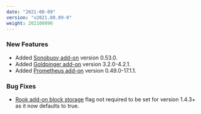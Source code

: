 ```yaml
---
date: "2021-08-09"
version: "v2021.08.09-0"
weight: 202108090
---
```


### <span class="label label-green">New Features</span>
- Added [Sonobuoy add-on](/docs/add-ons/sonobuoy) version 0.53.0.
- Added [Goldpinger add-on](/docs/add-ons/goldpinger) version 3.2.0-4.2.1.
- Added [Prometheus add-on](/docs/add-ons/prometheus) version 0.49.0-17.1.1.

### <span class="label label-orange">Bug Fixes</span>
- [Rook add-on block storage](/docs/add-ons/rook#block-storage) flag not required to be set for version 1.4.3+ as it now defaults to true. 

